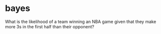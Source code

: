 # bayes
What is the likelihood of a team winning an NBA game given that they make more 3s in the first half than their opponent?
